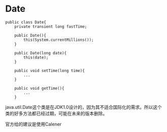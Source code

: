 # Date

```
public class Date{
    private transient long fastTime;
    
    public Date(){
        this(System.currentMillions());
    }
    
    public Date(long date){
        this(date);
    }
    
    public void setTime(long time){
        ...
    }
    
    public void getTime(){
        ...
    }
```

java.util.Date这个类是在JDK1.0设计的，因为其不适合国际化的需求。所以这个类的好多方法都已经过期，可能在未来的版本删除。

官方给的建议是使用Calener

